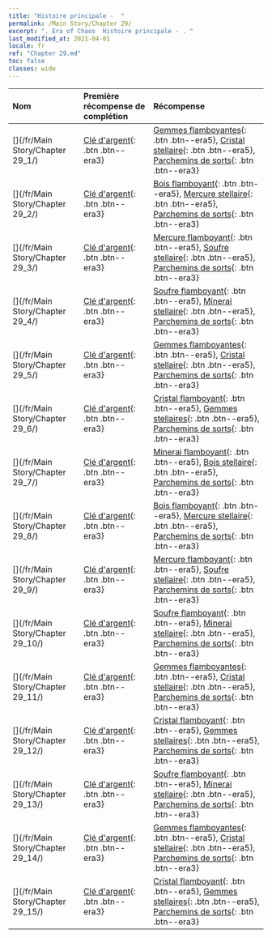 ```yaml
---
title: "Histoire principale -  "
permalink: /Main Story/Chapter 29/
excerpt: ". Era of Chaos  Histoire principale - . "
last_modified_at: 2021-04-01
locale: fr
ref: "Chapter 29.md"
toc: false
classes: wide
---
```


  | Nom |  Première récompense de complétion | Récompense |
  |:------------|:------------|:------------| 
  | [](/fr/Main Story/Chapter 29_1/) | [Clé d'argent](/fr/Items/con_693/){: .btn .btn--era3} | [Gemmes flamboyantes](/fr/Items/mat_100/){: .btn .btn--era5}, [Cristal stellaire](/fr/Items/mat_94/){: .btn .btn--era5}, [Parchemins de sorts](/fr/Items/con_694/){: .btn .btn--era3} |
  | [](/fr/Main Story/Chapter 29_2/) | [Clé d'argent](/fr/Items/con_693/){: .btn .btn--era3} | [Bois flamboyant](/fr/Items/mat_97/){: .btn .btn--era5}, [Mercure stellaire](/fr/Items/mat_91/){: .btn .btn--era5}, [Parchemins de sorts](/fr/Items/con_694/){: .btn .btn--era3} |
  | [](/fr/Main Story/Chapter 29_3/) | [Clé d'argent](/fr/Items/con_693/){: .btn .btn--era3} | [Mercure flamboyant](/fr/Items/mat_98/){: .btn .btn--era5}, [Soufre stellaire](/fr/Items/mat_92/){: .btn .btn--era5}, [Parchemins de sorts](/fr/Items/con_694/){: .btn .btn--era3} |
  | [](/fr/Main Story/Chapter 29_4/) | [Clé d'argent](/fr/Items/con_693/){: .btn .btn--era3} | [Soufre flamboyant](/fr/Items/mat_99/){: .btn .btn--era5}, [Minerai stellaire](/fr/Items/mat_89/){: .btn .btn--era5}, [Parchemins de sorts](/fr/Items/con_694/){: .btn .btn--era3} |
  | [](/fr/Main Story/Chapter 29_5/) | [Clé d'argent](/fr/Items/con_693/){: .btn .btn--era3} | [Gemmes flamboyantes](/fr/Items/mat_100/){: .btn .btn--era5}, [Cristal stellaire](/fr/Items/mat_94/){: .btn .btn--era5}, [Parchemins de sorts](/fr/Items/con_694/){: .btn .btn--era3} |
  | [](/fr/Main Story/Chapter 29_6/) | [Clé d'argent](/fr/Items/con_693/){: .btn .btn--era3} | [Cristal flamboyant](/fr/Items/mat_101/){: .btn .btn--era5}, [Gemmes stellaires](/fr/Items/mat_93/){: .btn .btn--era5}, [Parchemins de sorts](/fr/Items/con_694/){: .btn .btn--era3} |
  | [](/fr/Main Story/Chapter 29_7/) | [Clé d'argent](/fr/Items/con_693/){: .btn .btn--era3} | [Minerai flamboyant](/fr/Items/mat_96/){: .btn .btn--era5}, [Bois stellaire](/fr/Items/mat_90/){: .btn .btn--era5}, [Parchemins de sorts](/fr/Items/con_694/){: .btn .btn--era3} |
  | [](/fr/Main Story/Chapter 29_8/) | [Clé d'argent](/fr/Items/con_693/){: .btn .btn--era3} | [Bois flamboyant](/fr/Items/mat_97/){: .btn .btn--era5}, [Mercure stellaire](/fr/Items/mat_91/){: .btn .btn--era5}, [Parchemins de sorts](/fr/Items/con_694/){: .btn .btn--era3} |
  | [](/fr/Main Story/Chapter 29_9/) | [Clé d'argent](/fr/Items/con_693/){: .btn .btn--era3} | [Mercure flamboyant](/fr/Items/mat_98/){: .btn .btn--era5}, [Soufre stellaire](/fr/Items/mat_92/){: .btn .btn--era5}, [Parchemins de sorts](/fr/Items/con_694/){: .btn .btn--era3} |
  | [](/fr/Main Story/Chapter 29_10/) | [Clé d'argent](/fr/Items/con_693/){: .btn .btn--era3} | [Soufre flamboyant](/fr/Items/mat_99/){: .btn .btn--era5}, [Minerai stellaire](/fr/Items/mat_89/){: .btn .btn--era5}, [Parchemins de sorts](/fr/Items/con_694/){: .btn .btn--era3} |
  | [](/fr/Main Story/Chapter 29_11/) | [Clé d'argent](/fr/Items/con_693/){: .btn .btn--era3} | [Gemmes flamboyantes](/fr/Items/mat_100/){: .btn .btn--era5}, [Cristal stellaire](/fr/Items/mat_94/){: .btn .btn--era5}, [Parchemins de sorts](/fr/Items/con_694/){: .btn .btn--era3} |
  | [](/fr/Main Story/Chapter 29_12/) | [Clé d'argent](/fr/Items/con_693/){: .btn .btn--era3} | [Cristal flamboyant](/fr/Items/mat_101/){: .btn .btn--era5}, [Gemmes stellaires](/fr/Items/mat_93/){: .btn .btn--era5}, [Parchemins de sorts](/fr/Items/con_694/){: .btn .btn--era3} |
  | [](/fr/Main Story/Chapter 29_13/) | [Clé d'argent](/fr/Items/con_693/){: .btn .btn--era3} | [Soufre flamboyant](/fr/Items/mat_99/){: .btn .btn--era5}, [Minerai stellaire](/fr/Items/mat_89/){: .btn .btn--era5}, [Parchemins de sorts](/fr/Items/con_694/){: .btn .btn--era3} |
  | [](/fr/Main Story/Chapter 29_14/) | [Clé d'argent](/fr/Items/con_693/){: .btn .btn--era3} | [Gemmes flamboyantes](/fr/Items/mat_100/){: .btn .btn--era5}, [Cristal stellaire](/fr/Items/mat_94/){: .btn .btn--era5}, [Parchemins de sorts](/fr/Items/con_694/){: .btn .btn--era3} |
  | [](/fr/Main Story/Chapter 29_15/) | [Clé d'argent](/fr/Items/con_693/){: .btn .btn--era3} | [Cristal flamboyant](/fr/Items/mat_101/){: .btn .btn--era5}, [Gemmes stellaires](/fr/Items/mat_93/){: .btn .btn--era5}, [Parchemins de sorts](/fr/Items/con_694/){: .btn .btn--era3} |
